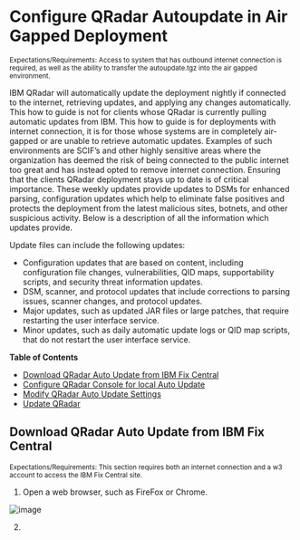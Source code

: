 # Configure QRadar Autoupdate in Air Gapped Deployment
<sub>Expectations/Requirements: Access to system that has outbound internet connection is required, as well as the ability to transfer the autoupdate.tgz into the air gapped environment.</sub>

IBM QRadar will automatically update the deployment nightly if connected to the internet, retrieving updates, and applying any changes automatically. This how to guide is not for clients whose QRadar is currently pulling automatic updates from IBM. This how to guide is for deployments with internet connection, it is for those whose systems are in completely air-gapped or are unable to retrieve automatic updates. Examples of such environments are SCIF’s and other highly sensitive areas where the organization has deemed the risk of being connected to the public internet too great and has instead opted to remove internet connection. Ensuring that the clients QRadar deployment stays up to date is of critical importance. These weekly updates provide updates to DSMs for enhanced parsing, configuration updates which help to eliminate false positives and protects the deployment from the latest malicious sites, botnets, and other suspicious activity. Below is a description of all the information which updates provide.


Update files can include the following updates:
* Configuration updates that are based on content, including configuration file changes, vulnerabilities, QID maps, supportability scripts, and security threat information updates.
* DSM, scanner, and protocol updates that include corrections to parsing issues, scanner changes, and protocol updates.
* Major updates, such as updated JAR files or large patches, that require restarting the user interface service.
* Minor updates, such as daily automatic update logs or QID map scripts, that do not restart the user interface service.

**Table of Contents**

  * [Download QRadar Auto Update from IBM Fix Central](#download-qradar-auto-update-from-ibm-fix-central)
  * [Configure QRadar Console for local Auto Update](#configure-qradar-console-for-loca-auto-update)
  * [Modify QRadar Auto Update Settings](#modify-qradar-auto-update-settings)
  * [Update QRadar](#update-qradar)

## Download QRadar Auto Update from IBM Fix Central
<sub>Expectations/Requirements: This section requires both an internet connection and a w3 account to access the IBM Fix Central site.</sub>

1. Open a web browser, such as FireFox or Chrome.

 ![image](https://github.com/clreyes16/IBM-QRadar-SIEM/assets/61694366/24f670bd-a947-45bf-b686-acdc9a2f1f09)

2. 
